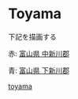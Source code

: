 Toyama 
===============

下記を描画する

 赤: [富山県 中新川郡](https://ja.wikipedia.org/wiki/%E4%B8%AD%E6%96%B0%E5%B7%9D%E9%83%A1)

 青: [富山県 下新川郡](https://ja.wikipedia.org/wiki/%E4%B8%8B%E6%96%B0%E5%B7%9D%E9%83%A1)

[toyama]()


